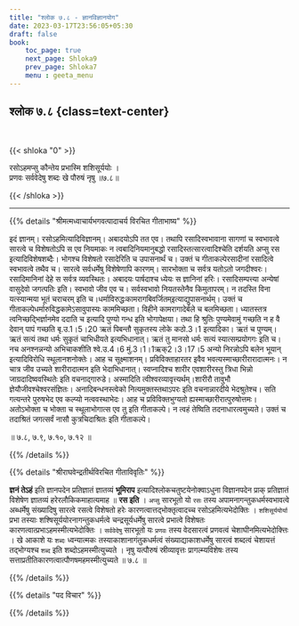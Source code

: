 ```yaml
---
title: "श्लोक ७.८ - ज्ञानविज्ञानयोग"
date: 2023-03-17T23:56:05+05:30
draft: false
book:
    toc_page: true
    next_page: Shloka9
    prev_page: Shloka7
    menu : geeta_menu
---
```




## श्लोक ७.८ {class=text-center}

<br/>

{{< shloka  "0"  >}}

रसोऽहमप्सु कौन्तेय प्रभास्मि शशिसूर्ययोः ।  
प्रणवः सर्ववेदेषु शब्दः खे पौरुषं नृषु ॥७.८॥

{{< /shloka >}}

---


{{% details "श्रीमत्मध्वाचार्यभगवत्पादाचर्य विरचित  गीताभाष्य" %}}

इदं ज्ञानम्। 
रसोऽहमित्यादिविज्ञानम्। अबादयोऽपि तत एव। 
तथापि रसादिस्वभावाना सागणां च स्वभावत्वे सारत्वे च 
विशेषतोऽपि स एव नियमाकः न त्वबादिनियमानुबद्धो 
रसादिस्तत्सारत्वादिश्चेति दर्शयति अप्सु रस इत्यादिविशेषशब्दैः। 
भोगश्च विशेषतो रसादेरिति च उपासनार्थं च। 
उक्तं च  गीताकल्पेरसादीनां रसादित्वे स्वभावत्वे तथैव च। 
सारत्वे  सर्वधर्मेषु विशेषेणापि कारणम्। सारभोक्ता च सर्वत्र 
यतोऽतो जगदीश्वरः। रसादिमानिनां देहे स सर्वत्र व्यवस्थितः। 
अबादयः पार्षदाश्च ध्येयः स ज्ञानिनां हरिः। 
रसादिसम्पत्त्या अन्येषां वासुदेवो जगत्पतिः इति। 
स्वभावो जीव एव च। सर्वस्वभावो नियतस्तेनैव 
किमुतापरम्। न तदस्ति विना यत्स्यान्मया भूतं चराचरम् इति 
च।धर्माविरुद्धःकामरागबिवर्जितम्इत्याद्युपासनार्थम्। 
उक्तं च  गीताकल्पेधर्मारुविद्धकामेऽसावुपास्यः काममिच्छता। 
विहीने  कामरागादेर्बले च बलमिच्छता। 
ध्यातस्तत्र त्वनिच्छद्भिर्ज्ञानमेव  ददाति च इत्यादि पुण्यो गन्ध 
इति भोगापेक्षया। 
तथा हि श्रुतिः पुण्यमेवामुं गच्छति न ह वै देवान् पापं गच्छति बृ.उ.1।5।20 ऋतं 
पिबन्तौ सुकृतस्य लोके कठो.3।1 इत्यादिका। ऋतं च पुण्यम्।
ऋतं सत्यं  तथा धर्मः सुकृतं चाभिधीयते इत्यभिधानात्। 
ऋतं तु मानसो धर्मः सत्यं  स्यात्सम्प्रयोगगः इति च। 
नच अनश्नन्नन्यो अभिचाकशीति श्वे.उ.4।6 
मुं.3।1।1ऋक्2।3।17।5 
अन्यो निरन्नोऽपि बलेन भूयान् इत्यादिविरोधि 
स्थूलानशनोक्तेः। 
आह च सूक्ष्माशनम्। प्रविविक्ताहारतर इवैव 
भवत्यस्माच्छारीरारादात्मनः। 
न चात्र जीव उच्यते शारीरादात्मन इति भेदाभिधानात्। 
स्वप्नादिश्च शारीर एवशारीरस्तु त्रिधा भिन्नो 
जाग्रदादिष्ववस्थितेः इति वचनाद्गारुडे। 
अस्मादिति  त्वीश्वरव्यावृत्त्यर्थम्।शारीरौ तावुभौ 
ज्ञेयौजीवश्चेश्वरसंज्ञितः। 
अनादिबन्धनस्त्वेको नित्यमुक्तस्तथाऽपरः इति 
वचनान्नारदीये भेदश्रुतेश्च। 
सति गत्यन्तरे पुरुषभेद एव कल्प्यो नत्ववस्थाभेदः। 
आह च प्रविविक्तभुग्यतो ह्यस्माच्छारीरात्पुरुषोत्तमः। 
अतोऽभोक्ता च भोक्ता च स्थूलाभोगात्स एव तु इति गीताकल्पे। 
न त्वहं तेष्विति तदनाधारत्वमुच्यते। 
उक्तं च तदाश्रितं जगत्सर्वं नासौ कुत्रचिदाश्रितः इति गीताकल्पे।

॥ ७.८, ७.९, ७.१०, ७.१२ ॥

{{% /details %}}



{{% details "श्रीराघवेन्द्रतीर्थविरचित गीताविवृतिः" %}}

**ज्ञनं तेऽहं** इति ज्ञानपदेन प्रतिज्ञातं ज्ञातव्यं **भूमिराप** 
इत्यादिश्लोकचतुष्टयेनोक्वाऽधुना विज्ञानपदेन प्राक्‌ प्रतिज्ञातं 
विशेषेण ज्ञातव्यं  हरेरलौकिकमाहात्यमाह ॥ 
**रस इति** । 
`अप्सु` सारभूतो यो `रसः` तस्य 
अपामनागन्तुकधर्मस्वभावत्वे अब्धर्मेषु संख्यादिषु सारत्वे 
रसत्वे विशेषतो हरेः  कारणत्वात्तद्भोक्तृत्वादच्च 
रसोऽहमित्यभेदोक्तिः ।  `शशिसूर्ययोर्या` प्रभा तस्याः 
शश्षिसूर्ययोरनागन्तुकधर्मत्वे  चन्द्रसूर्यधर्मेषु सारत्वे 
प्रभात्वे विशेषतः कारणत्वात्प्रभाऽहमस्मीत्यभेदोक्तिः । 
`सर्ववेदेषु` सारभूतो यः `प्रणवः` तस्य वेदसारत्वं प्रणवत्वं 
चेशाघीनमित्यभेदोक्त्तिः । खे आकाशे यः `शब्दः` ध्वन्यात्मकः 
तस्याकाशानागंतुकधर्मत्वं  संख्याद्याकाशधर्मेषु सारत्वं शब्दत्वं 
चेशायत्तं तद्भोग्यश्च `शब्द` इति शब्दोऽहमस्मीत्युच्यते । 
नृषु यत्पौरुषं स्रीव्यावृत्तः प्रागल्म्यविशेषः तस्य 
सत्ताप्रतीतिकारणत्वात्पौणषमहमस्मीत्युच्यते ॥ ७.८ ॥

{{% /details %}}



{{% details "पद विचार" %}}


{{% /details %}}
